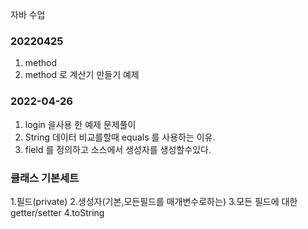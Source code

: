 자바 수업

### 20220425
1. method 
2. method 로 계산기 만들기 예제

### 2022-04-26
1. login 을사용 한 예제 문제풀이
2. String 데이터 비교를할때 equals 를 사용하는 이유.
3. field 를 정의하고 소스에서 생성자를 생성할수있다.

### 클래스 기본세트
1.필드(private)
2.생성자(기본,모든필드를 매개변수로하는)
3.모든 필드에 대한 getter/setter
4.toString